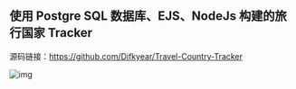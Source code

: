 ## 使用 Postgre SQL 数据库、EJS、NodeJs 构建的旅行国家 Tracker

源码链接：https://github.com/Difkyear/Travel-Country-Tracker

![img](https://img2.imgtp.com/2024/05/11/EUPQrGCK.png)
